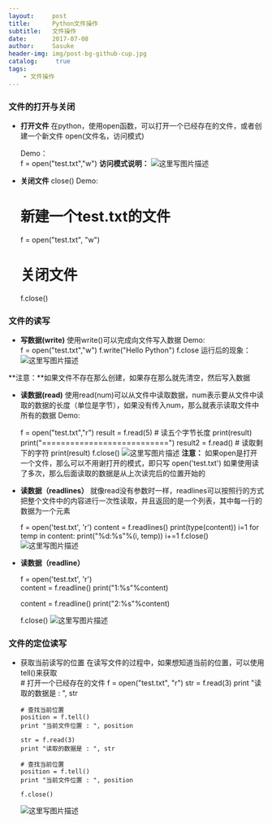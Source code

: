 ```yaml
---
layout:     post
title:      Python文件操作
subtitle:   文件操作
date:       2017-07-08
author:     Sasuke
header-img: img/post-bg-github-cup.jpg
catalog: 	 true
tags:
    - 文件操作
---
```


### **文件的打开与关闭**

- **打开文件**
  在python，使用open函数，可以打开一个已经存在的文件，或者创建一个新文件
  open(文件名，访问模式)

  Demo：
  ​		
  	f = open("test.txt","w") 
  **访问模式说明：**
  ![这里写图片描述](http://img.blog.csdn.net/20170514202955589?watermark/2/text/aHR0cDovL2Jsb2cuY3Nkbi5uZXQvUHl0aG9uQ29kZVo=/font/5a6L5L2T/fontsize/400/fill/I0JBQkFCMA==/dissolve/70/gravity/SouthEast)
- **关闭文件**
  close()
  Demo:
  ​	
  	# 新建一个test.txt的文件
  	f = open("test.txt", "w")
  	# 关闭文件
  	f.close()

### **文件的读写**
-  **写数据(write)**
  使用write()可以完成向文件写入数据
  Demo:
  ​		
  	f = open("test.txt","w")
  	f.write("Hello Python")
  	f.close
  运行后的现象：
  ![这里写图片描述](http://img.blog.csdn.net/20170514203731061?watermark/2/text/aHR0cDovL2Jsb2cuY3Nkbi5uZXQvUHl0aG9uQ29kZVo=/font/5a6L5L2T/fontsize/400/fill/I0JBQkFCMA==/dissolve/70/gravity/SouthEast) 

  **注意：**如果文件不存在那么创建，如果存在那么就先清空，然后写入数据
- **读数据(read)**
  使用read(num)可以从文件中读取数据，num表示要从文件中读取的数据的长度（单位是字节），如果没有传入num，那么就表示读取文件中所有的数据
  Demo:

  	f = open("test.txt","r")
  	result = f.read(5) # 读五个字节长度
  	print(result)
  	print("===========================")
  	result2 = f.read() # 读取剩下的字符
  	print(result)
  	f.close()
  ![这里写图片描述](http://img.blog.csdn.net/20170514204503956?watermark/2/text/aHR0cDovL2Jsb2cuY3Nkbi5uZXQvUHl0aG9uQ29kZVo=/font/5a6L5L2T/fontsize/400/fill/I0JBQkFCMA==/dissolve/70/gravity/SouthEast)
   **注意：**
   如果open是打开一个文件，那么可以不用谢打开的模式，即只写 open('test.txt')
   如果使用读了多次，那么后面读取的数据是从上次读完后的位置开始的

- **读数据（readlines）**
  就像read没有参数时一样，readlines可以按照行的方式把整个文件中的内容进行一次性读取，并且返回的是一个列表，其中每一行的数据为一个元素


  	f = open('test.txt', 'r')
  	content = f.readlines()
  	print(type(content))
  	i=1
  	for temp in content:
  	    print("%d:%s"%(i, temp))
  		i+=1
  	f.close()
  ![这里写图片描述](http://img.blog.csdn.net/20170514205213662?watermark/2/text/aHR0cDovL2Jsb2cuY3Nkbi5uZXQvUHl0aG9uQ29kZVo=/font/5a6L5L2T/fontsize/400/fill/I0JBQkFCMA==/dissolve/70/gravity/SouthEast)

- **读数据（readline）**

   f = open('test.txt', 'r')
   ​	
   	content = f.readline()
   	print("1:%s"%content)
   	
   	content = f.readline()
   	print("2:%s"%content)
   	
   	f.close()
   ![这里写图片描述](http://img.blog.csdn.net/20170514205530103?watermark/2/text/aHR0cDovL2Jsb2cuY3Nkbi5uZXQvUHl0aG9uQ29kZVo=/font/5a6L5L2T/fontsize/400/fill/I0JBQkFCMA==/dissolve/70/gravity/SouthEast)

### **文件的定位读写**
- 获取当前读写的位置
  在读写文件的过程中，如果想知道当前的位置，可以使用tell()来获取
  ​    
      # 打开一个已经存在的文件
      f = open("test.txt", "r")
      str = f.read(3)
      print "读取的数据是 : ", str
      
      # 查找当前位置
      position = f.tell()
      print "当前文件位置 : ", position
      
      str = f.read(3)
      print "读取的数据是 : ", str
      
      # 查找当前位置
      position = f.tell()
      print "当前文件位置 : ", position
      
      f.close()
  ![这里写图片描述](http://img.blog.csdn.net/20170514210256208?watermark/2/text/aHR0cDovL2Jsb2cuY3Nkbi5uZXQvUHl0aG9uQ29kZVo=/font/5a6L5L2T/fontsize/400/fill/I0JBQkFCMA==/dissolve/70/gravity/SouthEast)
